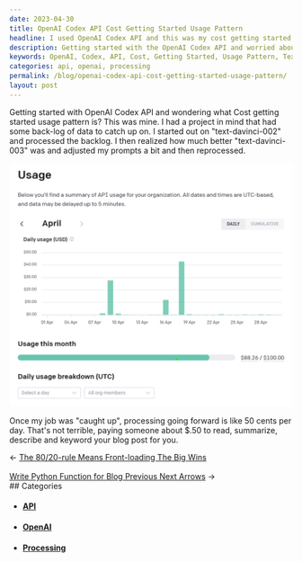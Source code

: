 ```yaml
---
date: 2023-04-30
title: OpenAI Codex API Cost Getting Started Usage Pattern
headline: I used OpenAI Codex API and this was my cost getting started usage pattern.
description: Getting started with the OpenAI Codex API and worried about cost? Understand the cost pattern of catching up with a backlog, and then costs going down moving forward. Once my job was 'caught up', processing going forward was only 50 cents per day.
keywords: OpenAI, Codex, API, Cost, Getting Started, Usage Pattern, Text-Davinci-002, Text-Davinci-003, Reprocessing, Job, Caught Up, Processing, Summary, Describe, Keyword, Blog Post
categories: api, openai, processing
permalink: /blog/openai-codex-api-cost-getting-started-usage-pattern/
layout: post
---
```



Getting started with OpenAI Codex API and wondering what Cost getting started
usage pattern is? This was mine. I had a project in mind that had some back-log
of data to catch up on. I started out on "text-davinci-002" and processed the
backlog. I then realized how much better "text-davinci-003" was and adjusted my
prompts a bit and then reprocessed.

![OpenAI Codex API Cost Getting Started Usage Pattern](/assets/images/OpenAI-Codex-API-Cost-Getting-Started-Usage-Pattern.png)

Once my job was "caught up", processing going forward is like 50 cents per day.
That's not terrible, paying someone about $.50 to read, summarize, describe and
keyword your blog post for you.


<div class="arrow-links"><div class="post-nav-prev"><span class="arrow">&larr;&nbsp;</span><a href="/blog/the-80-20-rule-means-front-loading-the-big-wins/">The 80/20-rule Means Front-loading The Big Wins</a></div> &nbsp; <div class="post-nav-next"><a href="/blog/write-python-function-for-blog-previous-next-arrows/">Write Python Function for Blog Previous Next Arrows</a><span class="arrow">&nbsp;&rarr;</span></div></div>
## Categories

<ul>
<li><h4><a href='/api/'>API</a></h4></li>
<li><h4><a href='/openai/'>OpenAI</a></h4></li>
<li><h4><a href='/processing/'>Processing</a></h4></li></ul>